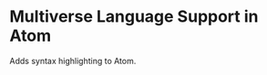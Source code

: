 Multiverse Language Support in Atom
===================================

Adds syntax highlighting to Atom.
